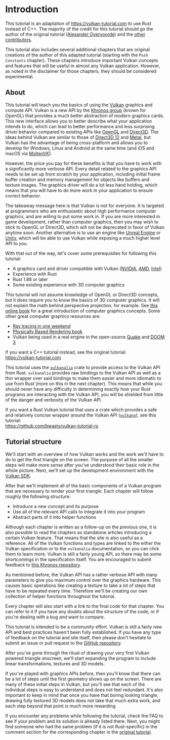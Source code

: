 # Introduction

This tutorial is an adaptation of <https://vulkan-tutorial.com> to use Rust instead of C++. The majority of the credit for this tutorial should go the author of the original tutorial ([Alexander Overvoorde](https://github.com/Overv)) and the [other contributors](https://github.com/Overv/VulkanTutorial/graphs/contributors).

This tutorial also includes several additional chapters that are original creations of the author of this adapted tutorial (starting with the `Push Constants` chapter). These chapters introduce important Vulkan concepts and features that will be useful in almost any Vulkan application. However, as noted in the disclaimer for those chapters, they should be considered experimental.

## About

This tutorial will teach you the basics of using the [Vulkan](https://www.khronos.org/vulkan/) graphics and compute API. Vulkan is a new API by the [Khronos group](https://www.khronos.org/) (known for OpenGL) that provides a much better abstraction of modern graphics cards. This new interface allows you to better describe what your application intends to do, which can lead to better performance and less surprising driver behavior compared to existing APIs like [OpenGL](https://en.wikipedia.org/wiki/OpenGL) and [Direct3D](https://en.wikipedia.org/wiki/Direct3D). The ideas behind Vulkan are similar to those of [Direct3D 12](https://en.wikipedia.org/wiki/Direct3D#Direct3D_12) and [Metal](https://en.wikipedia.org/wiki/Metal_(API)), but Vulkan has the advantage of being cross-platform and allows you to develop for Windows, Linux and Android at the same time (and iOS and macOS via [MoltenVK](https://github.com/KhronosGroup/MoltenVK)).

However, the price you pay for these benefits is that you have to work with a significantly more verbose API. Every detail related to the graphics API needs to be set up from scratch by your application, including initial frame buffer creation and memory management for objects like buffers and texture images. The graphics driver will do a lot less hand holding, which means that you will have to do more work in your application to ensure correct behavior.

The takeaway message here is that Vulkan is not for everyone. It is targeted at programmers who are enthusiastic about high performance computer graphics, and are willing to put some work in. If you are more interested in game development, rather than computer graphics, then you may wish to stick to OpenGL or Direct3D, which will not be deprecated in favor of Vulkan anytime soon. Another alternative is to use an engine like [Unreal Engine](https://en.wikipedia.org/wiki/Unreal_Engine#Unreal_Engine_4) or [Unity](https://en.wikipedia.org/wiki/Unity_(game_engine)), which will be able to use Vulkan while exposing a much higher level API to you.

With that out of the way, let's cover some prerequisites for following this tutorial:

* A graphics card and driver compatible with Vulkan ([NVIDIA](https://developer.nvidia.com/vulkan-driver), [AMD](http://www.amd.com/en-us/innovations/software-technologies/technologies-gaming/vulkan), [Intel](https://software.intel.com/en-us/blogs/2016/03/14/new-intel-vulkan-beta-1540204404-graphics-driver-for-windows-78110-1540))
* Experience with Rust
* Rust 1.88 or later
* Some existing experience with 3D computer graphics

This tutorial will not assume knowledge of OpenGL or Direct3D concepts, but it does require you to know the basics of 3D computer graphics. It will not explain the math behind perspective projection, for example. See [this online book](https://paroj.github.io/gltut/) for a great introduction of computer graphics concepts. Some other great computer graphics resources are:

* [Ray tracing in one weekend](https://raytracing.github.io/books/RayTracingInOneWeekend.html)
* [Physically Based Rendering book](http://www.pbr-book.org/)
* Vulkan being used in a real engine in the open-source [Quake](https://github.com/Novum/vkQuake) and [DOOM 3](https://github.com/DustinHLand/vkDOOM3)

If you want a C++ tutorial instead, see the original tutorial:<br/><https://vulkan-tutorial.com>

This tutorial uses the [`vulkanalia`](https://github.com/KyleMayes/vulkanalia) crate to provide access to the Vulkan API from Rust. `vulkanalia` provides raw bindings to the Vulkan API as well as a thin wrapper over said bindings to make them easier and more idiomatic to use from Rust (more on this in the next chapter). This means that while you should never have any difficulty in determining exactly how your Rust programs are interacting with the Vulkan API, you will be shielded from little of the danger and verbosity of the Vulkan API.

If you want a Rust Vulkan tutorial that uses a crate which provides a safe and relatively concise wrapper around the Vulkan API ([`vulkano`](https://vulkano.rs)), see this tutorial:<br/><https://github.com/bwasty/vulkan-tutorial-rs>

## Tutorial structure

We'll start with an overview of how Vulkan works and the work we'll have to do to get the first triangle on the screen. The purpose of all the smaller steps will make more sense after you've understood their basic role in the whole picture. Next, we'll set up the development environment with the [Vulkan SDK](https://lunarg.com/vulkan-sdk/).

After that we'll implement all of the basic components of a Vulkan program that are necessary to render your first triangle. Each chapter will follow roughly the following structure:

* Introduce a new concept and its purpose
* Use all of the relevant API calls to integrate it into your program
* Abstract parts of it into helper functions

Although each chapter is written as a follow-up on the previous one, it is also possible to read the chapters as standalone articles introducing a certain Vulkan feature. That means that the site is also useful as a reference. All of the Vulkan functions and types are linked to the either the Vulkan specification or to the `vulkanalia` documentation, so you can click them to learn more. Vulkan is still a fairly young API, so there may be some shortcomings in the specification itself. You are encouraged to submit feedback to [this Khronos repository](https://github.com/KhronosGroup/Vulkan-Docs).

As mentioned before, the Vulkan API has a rather verbose API with many parameters to give you maximum control over the graphics hardware. This causes basic operations like creating a texture to take a lot of steps that have to be repeated every time. Therefore we'll be creating our own collection of helper functions throughout the tutorial.

Every chapter will also start with a link to the final code for that chapter. You can refer to it if you have any doubts about the structure of the code, or if you're dealing with a bug and want to compare.

This tutorial is intended to be a community effort. Vulkan is still a fairly new API and best practices haven't been fully established. If you have any type of feedback on the tutorial and site itself, then please don't hesitate to submit an issue or pull request to the [GitHub repository](https://github.com/KyleMayes/vulkanalia).

After you've gone through the ritual of drawing your very first Vulkan powered triangle onscreen, we'll start expanding the program to include linear transformations, textures and 3D models.

If you've played with graphics APIs before, then you'll know that there can be a lot of steps until the first geometry shows up on the screen. There are many of these initial steps in Vulkan, but you'll see that each of the individual steps is easy to understand and does not feel redundant. It's also important to keep in mind that once you have that boring looking triangle, drawing fully textured 3D models does not take that much extra work, and each step beyond that point is much more rewarding.

If you encounter any problems while following the tutorial, check the FAQ to see if your problem and its solution is already listed there. Next, you might find someone who had the same problem (if it is not Rust-specific) in the comment section for the corresponding chapter in the [original tutorial](https://vulkan-tutorial.com/).
